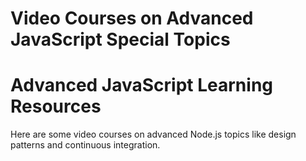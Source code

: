 <!--
name: advancedjs-resources
version : 0.0.1
title : "Next Steps for Advanced JavaScript Learning"
description: "This module provides links to additional JavaScript learning resources. "
license : "Creative Commons Attribution 4.0 International"
freshnessDate : 2015-06-18
-->

<!-- @section -->

# Video Courses on Advanced JavaScript Special Topics



<!-- @section -->

# Advanced JavaScript Learning Resources

Here are some video courses on advanced Node.js topics like design patterns and continuous integration.

